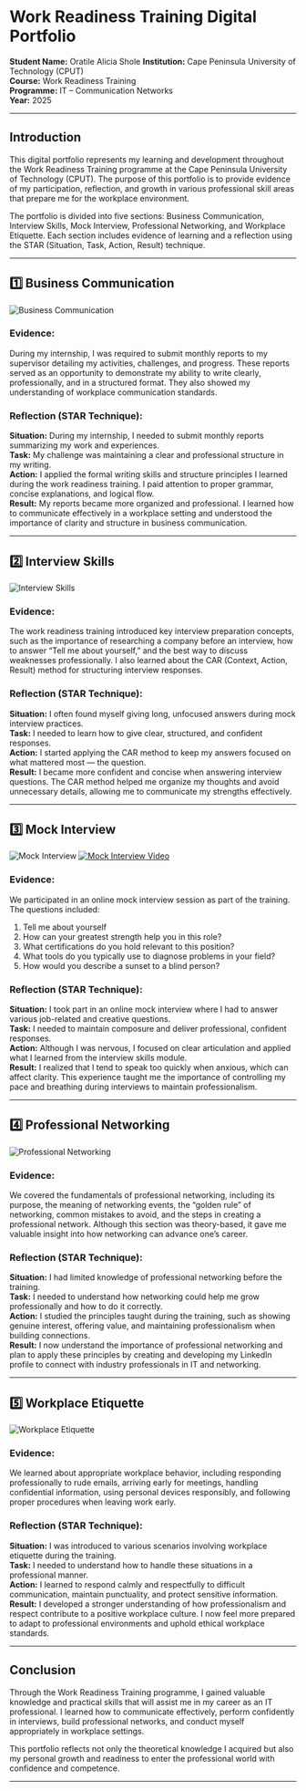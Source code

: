 # Work Readiness Training Digital Portfolio  
**Student Name:** Oratile Alicia Shole 
**Institution:** Cape Peninsula University of Technology (CPUT)  
**Course:** Work Readiness Training  
**Programme:** IT – Communication Networks  
**Year:** 2025  

---

## Introduction  

This digital portfolio represents my learning and development throughout the Work Readiness Training programme at the Cape Peninsula University of Technology (CPUT). The purpose of this portfolio is to provide evidence of my participation, reflection, and growth in various professional skill areas that prepare me for the workplace environment.  

The portfolio is divided into five sections: Business Communication, Interview Skills, Mock Interview, Professional Networking, and Workplace Etiquette. Each section includes evidence of learning and a reflection using the STAR (Situation, Task, Action, Result) technique.  

---

## 1️⃣ Business Communication  
![Business Communication](Business%20Communication.png)

### **Evidence:**  
During my internship, I was required to submit monthly reports to my supervisor detailing my activities, challenges, and progress. These reports served as an opportunity to demonstrate my ability to write clearly, professionally, and in a structured format. They also showed my understanding of workplace communication standards.  

### **Reflection (STAR Technique):**  
**Situation:** During my internship, I needed to submit monthly reports summarizing my work and experiences.  
**Task:** My challenge was maintaining a clear and professional structure in my writing.  
**Action:** I applied the formal writing skills and structure principles I learned during the work readiness training. I paid attention to proper grammar, concise explanations, and logical flow.  
**Result:** My reports became more organized and professional. I learned how to communicate effectively in a workplace setting and understood the importance of clarity and structure in business communication.  

---

## 2️⃣ Interview Skills  
![Interview Skills](Interview%20Skills.png)

### **Evidence:**  
The work readiness training introduced key interview preparation concepts, such as the importance of researching a company before an interview, how to answer “Tell me about yourself,” and the best way to discuss weaknesses professionally. I also learned about the CAR (Context, Action, Result) method for structuring interview responses.  

### **Reflection (STAR Technique):**  
**Situation:** I often found myself giving long, unfocused answers during mock interview practices.  
**Task:** I needed to learn how to give clear, structured, and confident responses.  
**Action:** I started applying the CAR method to keep my answers focused on what mattered most — the question.  
**Result:** I became more confident and concise when answering interview questions. The CAR method helped me organize my thoughts and avoid unnecessary details, allowing me to communicate my strengths effectively.  

---

## 3️⃣ Mock Interview  
![Mock Interview](Mock%20Interview.png)
[![Mock Interview Video](Mock%20Interview%20Thumbnail.png)](Mock%20Interview%20Video.mov)

### **Evidence:**  
We participated in an online mock interview session as part of the training. The questions included:  
1. Tell me about yourself  
2. How can your greatest strength help you in this role?  
3. What certifications do you hold relevant to this position?  
4. What tools do you typically use to diagnose problems in your field?  
5. How would you describe a sunset to a blind person?  

### **Reflection (STAR Technique):**  
**Situation:** I took part in an online mock interview where I had to answer various job-related and creative questions.  
**Task:** I needed to maintain composure and deliver professional, confident responses.  
**Action:** Although I was nervous, I focused on clear articulation and applied what I learned from the interview skills module.  
**Result:** I realized that I tend to speak too quickly when anxious, which can affect clarity. This experience taught me the importance of controlling my pace and breathing during interviews to maintain professionalism.  

---

## 4️⃣ Professional Networking
![Professional Networking](Professional%20Networking.png)

### **Evidence:**  
We covered the fundamentals of professional networking, including its purpose, the meaning of networking events, the “golden rule” of networking, common mistakes to avoid, and the steps in creating a professional network. Although this section was theory-based, it gave me valuable insight into how networking can advance one’s career.  

### **Reflection (STAR Technique):**  
**Situation:** I had limited knowledge of professional networking before the training.  
**Task:** I needed to understand how networking could help me grow professionally and how to do it correctly.  
**Action:** I studied the principles taught during the training, such as showing genuine interest, offering value, and maintaining professionalism when building connections.  
**Result:** I now understand the importance of professional networking and plan to apply these principles by creating and developing my LinkedIn profile to connect with industry professionals in IT and networking.  

---

## 5️⃣ Workplace Etiquette  
![Workplace Etiquette](Workplace%20Etiquette.png)

### **Evidence:**  
We learned about appropriate workplace behavior, including responding professionally to rude emails, arriving early for meetings, handling confidential information, using personal devices responsibly, and following proper procedures when leaving work early.  

### **Reflection (STAR Technique):**  
**Situation:** I was introduced to various scenarios involving workplace etiquette during the training.  
**Task:** I needed to understand how to handle these situations in a professional manner.  
**Action:** I learned to respond calmly and respectfully to difficult communication, maintain punctuality, and protect sensitive information.  
**Result:** I developed a stronger understanding of how professionalism and respect contribute to a positive workplace culture. I now feel more prepared to adapt to professional environments and uphold ethical workplace standards.  

---

## Conclusion  

Through the Work Readiness Training programme, I gained valuable knowledge and practical skills that will assist me in my career as an IT professional. I learned how to communicate effectively, perform confidently in interviews, build professional networks, and conduct myself appropriately in workplace settings.  

This portfolio reflects not only the theoretical knowledge I acquired but also my personal growth and readiness to enter the professional world with confidence and competence.  

---
